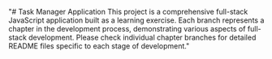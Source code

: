 "# Task Manager Application  This project is a comprehensive full-stack JavaScript application built as a learning exercise. Each branch represents a chapter in the development process, demonstrating various aspects of full-stack development.  Please check individual chapter branches for detailed README files specific to each stage of development." 

